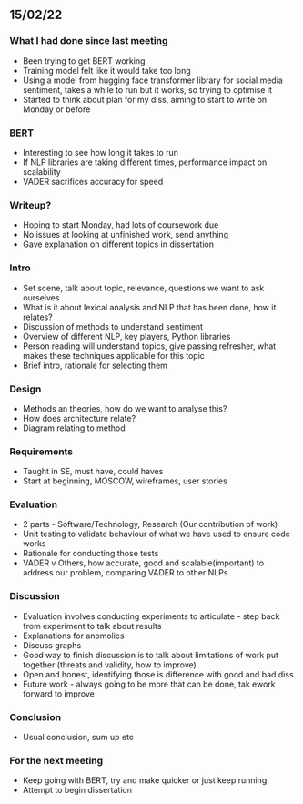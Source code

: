 ## 15/02/22

### What I had done since last meeting
* Been trying to get BERT working
* Training model felt like it would take too long
* Using a model from hugging face transformer library for social media sentiment, takes a while to run but it works, so trying to optimise it
* Started to think about plan for my diss, aiming to start to write on Monday or before 

### BERT
* Interesting to see how long it takes to run
* If NLP libraries are taking different times, performance impact on scalability
* VADER sacrifices accuracy for speed

### Writeup?
* Hoping to start Monday, had lots of coursework due
* No issues at looking at unfinished work, send anything
* Gave explanation on different topics in dissertation

### Intro
* Set scene, talk about topic, relevance, questions we want to ask ourselves
* What is it about lexical analysis and NLP that has been done, how it relates?
* Discussion of methods to understand sentiment
* Overview of different NLP, key players, Python libraries
* Person reading will understand topics, give passing refresher, what makes these techniques applicable for this topic
* Brief intro, rationale for selecting them

### Design
* Methods an theories, how do we want to analyse this?
* How does architecture relate?
* Diagram relating to method

### Requirements
* Taught in SE, must have, could haves
* Start at beginning, MOSCOW, wireframes, user stories

### Evaluation
* 2 parts - Software/Technology, Research (Our contribution of work)
* Unit testing to validate behaviour of what we have used to ensure code works
* Rationale for conducting those tests
* VADER v Others, how accurate, good and scalable(important) to address our problem, comparing VADER to other NLPs

### Discussion
* Evaluation involves conducting experiments to articulate - step back from experiment to talk about results
* Explanations for anomolies
* Discuss graphs
* Good way to finish discussion is to talk about limitations of work put together (threats and validity, how to improve)
* Open and honest, identifying those is difference with good and bad diss
* Future work - always going to be more that can be done, tak ework forward to improve

### Conclusion
* Usual conclusion, sum up etc

### For the next meeting
* Keep going with BERT, try and make quicker or just keep running
* Attempt to begin dissertation